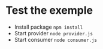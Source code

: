 # Test the exemple

- Install package `npm install`
- Start provider `node provider.js`
- Start consumer `node consumer.js`